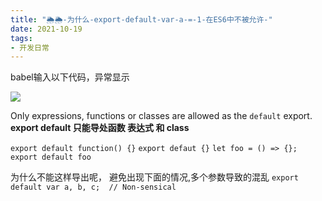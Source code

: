 ```yaml
---
title: "🌦🌦-为什么-export-default-var-a-=-1-在ES6中不被允许-"
date: 2021-10-19
tags: 
- 开发日常
---
```

babel输入以下代码，异常显示

![](https://upload-images.jianshu.io/upload_images/15312191-eacf86a1250bac4c.png?imageMogr2/auto-orient/strip%7CimageView2/2/w/1240)

Only expressions, functions or classes are allowed as the `default` export.
**export default 只能导处函数 表达式 和 class**

 `
export default function() {}
`
`
export defaut {}
`
`
let foo = () => {};
export default foo
`

为什么不能这样导出呢，
避免出现下面的情况,多个参数导致的混乱
`export default var a, b, c;  // Non-sensical`
